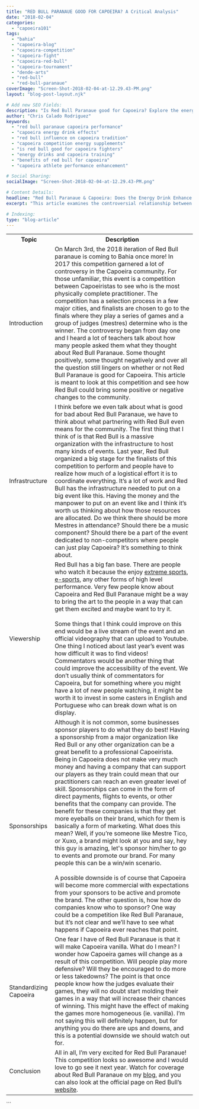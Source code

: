 ```yaml
---
title: "RED BULL PARANAUE GOOD FOR CAPOEIRA? A Critical Analysis"
date: "2018-02-04"
categories:
  - "capoeira101"
tags:
  - "bahia"
  - "capoeira-blog"
  - "capoeira-competition"
  - "capoeira-fight"
  - "capoeira-red-bull"
  - "capoeira-tournament"
  - "dende-arts"
  - "red-bull"
  - "red-bull-paranaue"
coverImage: "Screen-Shot-2018-02-04-at-12.29.43-PM.png"
layout: "blog-post-layout.njk"

# Add new SEO Fields:
description: "Is Red Bull Paranaue good for Capoeira? Explore the energy drink's impact on performance, tradition, and the capoeira community. Read more!"
author: "Chris Calado Rodriguez"
keywords:
  - "red bull paranaue capoeira performance"
  - "capoeira energy drink effects"
  - "red bull influence on capoeira tradition"
  - "capoeira competition energy supplements"
  - "is red bull good for capoeira fighters"
  - "energy drinks and capoeira training"
  - "benefits of red bull for capoeira"
  - "capoeira athlete performance enhancement"

# Social Sharing:
socialImage: "Screen-Shot-2018-02-04-at-12.29.43-PM.png"

# Content Details:
headline: "Red Bull Paranaue & Capoeira: Does the Energy Drink Enhance or Harm the Art?"
excerpt: "This article examines the controversial relationship between Red Bull Paranaue and Capoeira, analyzing its effects on performance, tradition, and the overall community."

# Indexing:
type: "blog-article"
---
```



<table class="capoeira-table">
    <tr class="header-row">
        <th>Topic</th>
        <th>Description</th>
    </tr>
    <tr>
        <td>Introduction</td>
        <td>On March 3rd, the 2018 iteration of Red Bull paranaue is coming to Bahia once more! In 2017 this competition garnered a lot of controversy in the Capoeira community. For those unfamiliar, this event is a competition between Capoeiristas to see who is the most physically complete practitioner. The competition has a selection process in a few major cities, and finalists are chosen to go to the finals where they play a series of games and a group of judges (mestres) determine who is the winner. The controversy began from day one and I heard a lot of teachers talk about how many people asked them what they thought about Red Bull Paranaue. Some thought positively, some thought negatively and over all the question still lingers on whether or not Red Bull Paranaue is good for Capoeira. This article is meant to look at this competition and see how Red Bull could bring some positive or negative changes to the community.</td>
    </tr>
    <tr>
        <td>Infrastructure</td>
        <td>I think before we even talk about what is good for bad about Red Bull Paranaue, we have to think about what partnering with Red Bull even means for the community. The first thing that I think of is that Red Bull is a massive organization with the infrastructure to host many kinds of events. Last year, Red Bull organized a big stage for the finalists of this competition to perform and people have to realize how much of a logistical effort it is to coordinate everything. It’s a lot of work and Red Bull has the infrastructure needed to put on a big event like this. Having the money and the manpower to put on an event like and I think it’s worth us thinking about how those resources are allocated. Do we think there should be more Mestres in attendance? Should there be a music component? Should there be a part of the event dedicated to non-competitors where people can just play Capoeira? It’s something to think about.</td>
    </tr>
    <tr>
        <td>Viewership</td>
        <td>Red Bull has a big fan base. There are people who watch it because the enjoy <a href="https://www.redbull.com/za-en/extreme-sports-list-2017">extreme sports</a>, <a href="https://www.redbull.com/us-en/ssbmrank-2017-10-1">e-sports</a>, any other forms of high level performance. Very few people know about Capoeira and Red Bull Paranaue might be a way to bring the art to the people in a way that can get them excited and maybe want to try it.<br><br>Some things that I think could improve on this end would be a live stream of the event and an official videography that can upload to Youtube. One thing I noticed about last year’s event was how difficult it was to find videos! Commentators would be another thing that could improve the accessibility of the event. We don’t usually think of commentators for Capoeira, but for something where you might have a lot of new people watching, it might be worth it to invest in some casters in English and Portuguese who can break down what is on display.</td>
    </tr>
    <tr>
        <td>Sponsorships</td>
        <td>Although it is not common, some businesses sponsor players to do what they do best! Having a sponsorship from a major organization like Red Bull or any other organization can be a great benefit to a professional Capoeirista. Being in Capoeira does not make very much money and having a company that can support our players as they train could mean that our practitioners can reach an even greater level of skill. Sponsorships can come in the form of direct payments, flights to events, or other benefits that the company can provide. The benefit for these companies is that they get more eyeballs on their brand, which for them is basically a form of marketing. What does this mean? Well, if you’re someone like Mestre Tico, or Xuxo, a brand might look at you and say, hey this guy is amazing, let's sponsor him/her to go to events and promote our brand. For many people this can be a win/win scenario.<br><br>A possible downside is of course that Capoeira will become more commercial with expectations from your sponsors to be active and promote the brand. The other question is, how how do companies know who to sponsor? One way could be a competition like Red Bull Paranaue, but it’s not clear and we’ll have to see what happens if Capoeira ever reaches that point.</td>
    </tr>
    <tr>
        <td>Standardizing Capoeira</td>
        <td>One fear I have of Red Bull Paranaue is that it will make Capoeira vanilla. What do I mean? I wonder how Capoeira games will change as a result of this competition. Will people play more defensive? Will they be encouraged to do more or less takedowns? The point is that once people know how the judges evaluate their games, they will no doubt start molding their games in a way that will increase their chances of winning. This might have the effect of making the games more homogeneous (ie. vanilla). I’m not saying this will definitely happen, but for anything you do there are ups and downs, and this is a potential downside we should watch out for.</td>
    </tr>
    <tr>
        <td>Conclusion</td>
        <td>All in all, I’m very excited for Red Bull Paranaue! This competition looks so awesome and I would love to go see it next year. Watch for coverage about Red Bull Paranaue on my <a href="https://dendearts.com/blog/capoeira101">blog</a>, and you can also look at the official page on Red Bull’s <a href="https://www.redbull.com/br-pt/events/red-bull-paranaue">website</a>.</td>
    </tr>
</table>
```